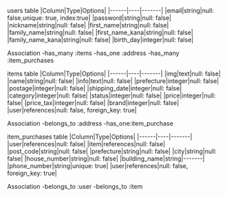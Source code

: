 users  table
|Column|Type|Options|
|------|----|-------|
|email|string|null: false,unique: true, index:true|
|password|string|null: false|
|nickname|string|null: false|
|first_name|string|null: false|
|family_name|string|null: false|
|first_name_kana|string|null: false|
|family_name_kana|string|null: false|
|birth_day|integer|null: false|

Association
-has_many :items
-has_one :address
-has_many :item_purchases

items table
|Column|Type|Options|
|------|----|-------|
|img|text|null: false|
|name|string|null: false|
|info|text|null: false|
|prefecture|integer|null: false|
|postage|integer|null: false|
|shipping_date|integer|null: false|
|category|integer|null: false|
|status|integer|null: false|
|price|integer|null: false|
|price_tax|integer|null: false|
|brand|integer|null: false|
|user|references|null: false, foreign_key: true|

Association
-belongs_to :address
-has_one:item_purchase

item_purchases table
|Column|Type|Options|
|------|----|-------|
|user|references|null: false|
|item|references|null: false|
|post_code|string|null: false|
|prefecture|string|null: false|
|city|string|null: false|
|house_number|string|null: false|
|building_name|string|-------|
|phone_number|string|unique: true|
|user|references|null: false, foreign_key: true|


Association
-belongs_to :user
-belongs_to :item